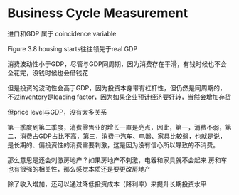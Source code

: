 # Business Cycle Measurement

进口和GDP 属于 coincidence variable

Figure 3.8 
housing starts往往领先于real GDP



消费波动性小于GDP，尽管与GDP同周期，因为消费存在平滑，有钱时候也不会全花完，没钱时候也会借钱花

但是投资的波动性会高于GDP，因为投资本身带有杠杆性，但仍然是同周期的，不过inventory是leading factor，因为如果企业预计经济要好转，当然会增加存货

但price level与GDP，没有太多关系


第一季度到第二季度，消费零售业的增长一直是亮点，因此，第一，消费不弱，第二，消费占GDP占比不高，第三，消费中汽车、电器、家具比较弱，也就是说，是长期的、偏投资性的消费需要刺激，这是因为没有信心所以导致的不消费。

那么意思是还会刺激房地产？如果房地产不刺激，电器和家具就不会起来
房和车也有很强的相关性，那么感觉本质还是要更改房地产

除了收入增加，还可以通过降低投资成本（降利率）来提升长期投资水平


